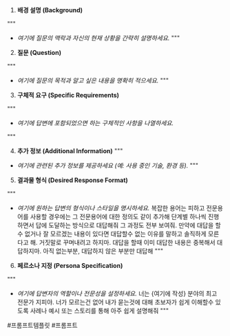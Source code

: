 
1. **배경 설명 (Background)**

"""
 - _여기에 질문의 맥락과 자신의 현재 상황을 간략히 설명하세요._
"""
  
2. **질문 (Question)**
 
 """
- _여기에 질문의 목적과 알고 싶은 내용을 명확히 적으세요._
 """

3. **구체적 요구 (Specific Requirements)**

"""
- _여기에 답변에 포함되었으면 하는 구체적인 사항을 나열하세요._


"""

4. **추가 정보 (Additional Information)**
"""
- _여기에 관련된 추가 정보를 제공하세요 (예: 사용 중인 기술, 환경 등)._
"""

5. **결과물 형식 (Desired Response Format)**

"""
- _여기에 원하는 답변의 형식이나 스타일을 명시하세요._
복잡한 용어는 피하고 전문용어를 사용할 경우에는 그 전문용어에 대한 정의도 같이 추가해
단계별 하나씩 진행하면서 답에 도달하는 방식으로 대답해줘 그 과정도 전부 보여줘. 만약에 대답을 할수 없거나 잘 모르겠는 내용이 있다면 대답할수 없는 이유를 말하고 솔직하게 모른다고 해. 거짓말로 꾸며내려고 하지마. 대답을 할때 이미 대답한 내용은 중복해서 대답하지마. 아직 없는부분, 대답하지 않은 부분만 대답해
"""

6. **페르소나 지정 (Persona Specification)**

"""
- _여기에 답변자의 역할이나 전문성을 설정하세요._
너는 {여기에 작성} 분야의 최고 전문가 지피야. 너가 모르는건 없어
내가 묻는것에 대해 초보자가 쉽게 이해할수 있도록 사례나 예시 또는 스토리를 통해 아주 쉽게 설명해줘
"""


#프롬프트템플릿 #프롬프트 
